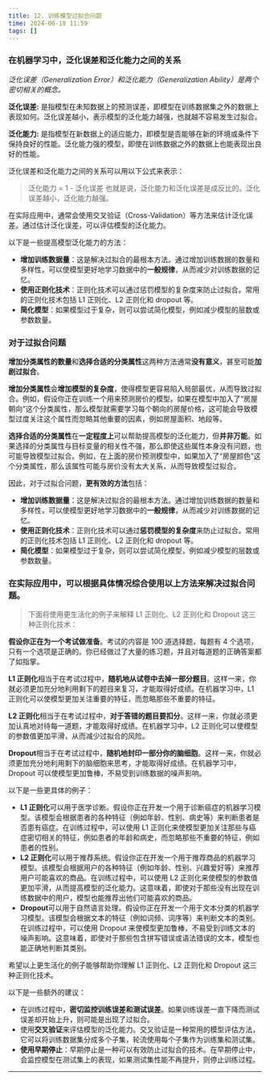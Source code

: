 ```yaml
---
title: 12. 训练模型过拟合问题
time: 2024-06-18 11:59
tags: []
---
```


### 在机器学习中，泛化误差和泛化能力之间的关系

_泛化误差（Generalization Error）和泛化能力（Generalization Ability）是两个密切相关的概念。_

**泛化误差:** 是指模型在未知数据上的预测误差，即模型在训练数据集之外的数据上表现如何。泛化误差越小，表示模型的泛化能力越强，也就越不容易发生过拟合。

**泛化能力:** 是指模型在新数据上的适应能力，即模型是否能够在新的环境或条件下保持良好的性能。泛化能力强的模型，即使在训练数据之外的数据上也能表现出良好的性能。

泛化误差和泛化能力之间的关系可以用以下公式来表示：

> 泛化能力 = 1 - 泛化误差
> 也就是说，泛化能力和泛化误差是成反比的。泛化误差越小，泛化能力越强。

在实际应用中，通常会使用交叉验证（Cross-Validation）等方法来估计泛化误差。通过估计泛化误差，可以评估模型的泛化能力。

以下是一些提高模型泛化能力的方法：

- **增加训练数据量**：这是解决过拟合的最根本方法。通过增加训练数据的数量和多样性，可以使模型更好地学习数据中的**一般规律**，从而减少对训练数据的记忆。
- **使用正则化技术**：正则化技术可以通过惩罚模型的复杂度来防止过拟合。常用的正则化技术包括 L1 正则化、L2 正则化和 dropout 等。
- **简化模型**：如果模型过于复杂，则可以尝试简化模型，例如减少模型的层数或参数数量。

### 对于过拟合问题

**增加分类属性的数量**和**选择合适的分类属性**这两种方法通常**没有意义**，甚至可能**加剧过拟合**。

**增加分类属性**会**增加模型的复杂度**，使得模型更容易陷入局部最优，从而导致过拟合。例如，假设你正在训练一个用来预测房价的模型。如果在模型中加入了“房屋朝向”这个分类属性，那么模型就需要学习每个朝向的房屋价格，这可能会导致模型过度关注这个属性而忽略其他重要的因素，例如房屋面积、地段等。

**选择合适的分类属性**在**一定程度上**可以帮助提高模型的泛化能力，但**并非万能**。如果选择的分类属性与目标变量的相关性不强，那么即使这些属性本身没有问题，也可能导致模型过拟合。例如，在上面的房价预测模型中，如果加入了“房屋颜色”这个分类属性，那么该属性可能与房价没有太大关系，从而导致模型过拟合。

因此，对于过拟合问题，**更有效的方法**包括：

- **增加训练数据量**：这是解决过拟合的最根本方法。通过增加训练数据的数量和多样性，可以使模型更好地学习数据中的**一般规律**，从而减少对训练数据的记忆。
- **使用正则化技术**：正则化技术可以通过**惩罚模型的复杂度**来防止过拟合。常用的正则化技术包括 L1 正则化、L2 正则化和 dropout 等。
- **简化模型**：如果模型过于复杂，则可以尝试简化模型，例如减少模型的层数或参数数量。

### 在实际应用中，可以根据具体情况**综合使用**以上方法来解决过拟合问题。

> 下面将使用更生活化的例子来解释 L1 正则化、L2 正则化和 Dropout 这三种正则化技术：

**假设你正在为一个考试做准备**。考试的内容是 100 道选择题，每题有 4 个选项，只有一个选项是正确的。你已经做过了大量的练习题，并且对每道题的正确答案都了如指掌。

**L1 正则化**相当于在考试过程中，**随机地从试卷中去掉一部分题目**。这样一来，你就必须更加充分地利用剩下的题目来复习，才能取得好成绩。在机器学习中，L1 正则化可以使模型更加关注重要的特征，而忽略那些不重要的特征。

**L2 正则化**相当于在考试过程中，**对于答错的题目要扣分**。这样一来，你就必须更加认真地对待每一道题，才能取得好成绩。在机器学习中，L2 正则化可以使模型的参数值更加平滑，从而减少过拟合的风险。

**Dropout**相当于在考试过程中，**随机地封印一部分你的脑细胞**。这样一来，你就必须更加充分地利用剩下的脑细胞来思考，才能取得好成绩。在机器学习中，Dropout 可以使模型更加鲁棒，不易受到训练数据的噪声影响。

以下是一些更具体的例子：

- **L1 正则化**可以用于医学诊断。假设你正在开发一个用于诊断癌症的机器学习模型。该模型会根据患者的各种特征（例如年龄、性别、病史等）来判断患者是否患有癌症。在训练过程中，可以使用 L1 正则化来使模型更加关注那些与癌症密切相关的特征，例如患者的年龄和病史，而忽略那些不重要的特征，例如患者的性别。
- **L2 正则化**可以用于推荐系统。假设你正在开发一个用于推荐商品的机器学习模型。该模型会根据用户的各种特征（例如年龄、性别、兴趣爱好等）来推荐用户可能喜欢的商品。在训练过程中，可以使用 L2 正则化来使模型的参数值更加平滑，从而提高模型的泛化能力。这意味着，即使对于那些没有出现在训练数据中的用户，模型也能推荐出他们可能喜欢的商品。
- **Dropout**可以用于自然语言处理。假设你正在开发一个用于文本分类的机器学习模型。该模型会根据文本的特征（例如词频、词序等）来判断文本的类别。在训练过程中，可以使用 Dropout 来使模型更加鲁棒，不易受到训练文本的噪声影响。这意味着，即使对于那些包含拼写错误或语法错误的文本，模型也能正确地判断其类别。

希望以上更生活化的例子能够帮助你理解 L1 正则化、L2 正则化和 Dropout 这三种正则化技术。

以下是一些额外的建议：

- 在训练过程中，**密切监控训练误差和测试误差**。如果训练误差一直下降而测试误差却开始上升，则可能是出现了过拟合。
- 使用**交叉验证**来评估模型的泛化能力。交叉验证是一种常用的模型评估方法，它可以将训练数据集分成多个子集，轮流使用每个子集作为训练集和测试集。
- **使用早期停止**：早期停止是一种可以有效防止过拟合的技术。在早期停止中，会监控模型在测试集上的表现，如果测试集性能不再提升，则停止训练过程。

---
